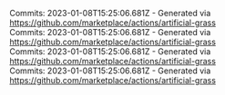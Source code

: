 Commits: 2023-01-08T15:25:06.681Z - Generated via https://github.com/marketplace/actions/artificial-grass
<br>
Commits: 2023-01-08T15:25:06.681Z - Generated via https://github.com/marketplace/actions/artificial-grass
<br>
Commits: 2023-01-08T15:25:06.681Z - Generated via https://github.com/marketplace/actions/artificial-grass
<br>
Commits: 2023-01-08T15:25:06.681Z - Generated via https://github.com/marketplace/actions/artificial-grass
<br>
